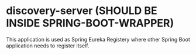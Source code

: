 # discovery-server (SHOULD BE INSIDE SPRING-BOOT-WRAPPER)
This application is used as Spring Eureka Registery where other Spring Boot application needs to register itself.
